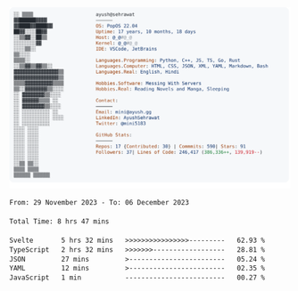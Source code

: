 <a href="https://github.com/AyushSehrawat/AyushSehrawat">
  <picture>
    <source media="(prefers-color-scheme: dark)" srcset="https://raw.githubusercontent.com/AyushSehrawat/AyushSehrawat/main/dark_mode.svg">
    <img alt="Andrew Grant's GitHub Profile README" src="https://raw.githubusercontent.com/AyushSehrawat/AyushSehrawat/main/light_mode.svg">
  </picture>
</a>

<!--START_SECTION:waka-->

```txt
From: 29 November 2023 - To: 06 December 2023

Total Time: 8 hrs 47 mins

Svelte       5 hrs 32 mins   >>>>>>>>>>>>>>>>---------   62.93 %
TypeScript   2 hrs 32 mins   >>>>>>>------------------   28.81 %
JSON         27 mins         >------------------------   05.24 %
YAML         12 mins         >------------------------   02.35 %
JavaScript   1 min           -------------------------   00.27 %
```

<!--END_SECTION:waka-->
